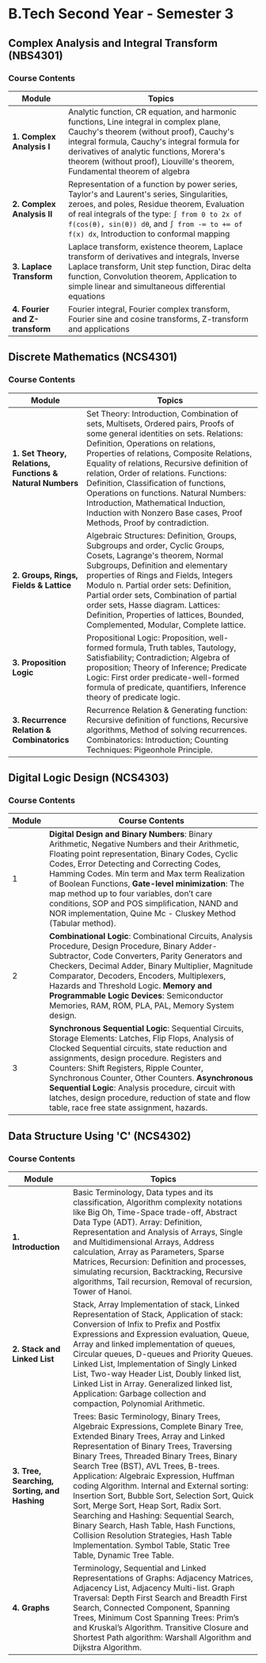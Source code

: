 # B.Tech Second Year - Semester 3

## Complex Analysis and Integral Transform (NBS4301)

### Course Contents

| **Module**                       | **Topics**                                                                                                                                                                                                                                                                                                                                                 |
|-----------------------------------|------------------------------------------------------------------------------------------------------------------------------------------------------------------------------------------------------------------------------------------------------------------------------------------------------------------------------------------------------------|
| **1. Complex Analysis I**         | Analytic function, CR equation, and harmonic functions, Line integral in complex plane, Cauchy's theorem (without proof), Cauchy's integral formula, Cauchy's integral formula for derivatives of analytic functions, Morera's theorem (without proof), Liouville's theorem, Fundamental theorem of algebra                                                                                                           |
| **2. Complex Analysis II**        | Representation of a function by power series, Taylor's and Laurent's series, Singularities, zeroes, and poles, Residue theorem, Evaluation of real integrals of the type: `∫ from 0 to 2x of f(cos(θ), sin(θ)) dθ`, and `∫ from -∞ to +∞ of f(x) dx`, Introduction to conformal mapping                                                                                   |
| **3. Laplace Transform**          | Laplace transform, existence theorem, Laplace transform of derivatives and integrals, Inverse Laplace transform, Unit step function, Dirac delta function, Convolution theorem, Application to simple linear and simultaneous differential equations                                                                                                                       |
| **4. Fourier and Z-transform**    | Fourier integral, Fourier complex transform, Fourier sine and cosine transforms, Z-transform and applications                                                                                                                                                                                                                                                 |

## Discrete Mathematics (NCS4301)

### Course Contents

| **Module**                       | **Topics**                                                                                                                                                                                                                     |
|----------------------------------|--------------------------------------------------------------------------------------------------------------------------------------------------------------------------------------------------------------------------------|
| **1. Set Theory, Relations, Functions & Natural Numbers** | Set Theory: Introduction, Combination of sets, Multisets, Ordered pairs, Proofs of some general identities on sets. Relations: Definition, Operations on relations, Properties of relations, Composite Relations, Equality of relations, Recursive definition of relation, Order of relations. Functions: Definition, Classification of functions, Operations on functions. Natural Numbers: Introduction, Mathematical Induction, Induction with Nonzero Base cases, Proof Methods, Proof by contradiction. |
| **2. Groups, Rings, Fields & Lattice** | Algebraic Structures: Definition, Groups, Subgroups and order, Cyclic Groups, Cosets, Lagrange's theorem, Normal Subgroups, Definition and elementary properties of Rings and Fields, Integers Modulo n. Partial order sets: Definition, Partial order sets, Combination of partial order sets, Hasse diagram. Lattices: Definition, Properties of lattices, Bounded, Complemented, Modular, Complete lattice. |
| **3. Proposition Logic** | Propositional Logic: Proposition, well-formed formula, Truth tables, Tautology, Satisfiability; Contradiction; Algebra of proposition; Theory of Inference; Predicate Logic: First order predicate-well-formed formula of predicate, quantifiers, Inference theory of predicate logic. |
| **3. Recurrence Relation & Combinatorics** | Recurrence Relation & Generating function: Recursive definition of functions, Recursive algorithms, Method of solving recurrences. Combinatorics: Introduction; Counting Techniques: Pigeonhole Principle. |

## Digital Logic Design (NCS4303)

### Course Contents

| Module | Course Contents                                                                                                                   |
|--------|------------------------------------------------------------------------------------------------------------------------------------|
| 1      | **Digital Design and Binary Numbers**: Binary Arithmetic, Negative Numbers and their Arithmetic, Floating point representation, Binary Codes, Cyclic Codes, Error Detecting and Correcting Codes, Hamming Codes. Min term and Max term Realization of Boolean Functions, **Gate-level minimization**: The map method up to four variables, don’t care conditions, SOP and POS simplification, NAND and NOR implementation, Quine Mc - Cluskey Method (Tabular method). |
| 2      | **Combinational Logic**: Combinational Circuits, Analysis Procedure, Design Procedure, Binary Adder-Subtractor, Code Converters, Parity Generators and Checkers, Decimal Adder, Binary Multiplier, Magnitude Comparator, Decoders, Encoders, Multiplexers, Hazards and Threshold Logic. **Memory and Programmable Logic Devices**: Semiconductor Memories, RAM, ROM, PLA, PAL, Memory System design. |
| 3      | **Synchronous Sequential Logic**: Sequential Circuits, Storage Elements: Latches, Flip Flops, Analysis of Clocked Sequential circuits, state reduction and assignments, design procedure. Registers and Counters: Shift Registers, Ripple Counter, Synchronous Counter, Other Counters. **Asynchronous Sequential Logic**: Analysis procedure, circuit with latches, design procedure, reduction of state and flow table, race free state assignment, hazards. |


## Data Structure Using 'C' (NCS4302)

### Course Contents

| **Module**                       | **Topics**                                                                                                                                                                                                                                                                                                                                                 |
|-----------------------------------|------------------------------------------------------------------------------------------------------------------------------------------------------------------------------------------------------------------------------------------------------------------------------------------------------------------------------------------------------------|
| **1. Introduction**               | Basic Terminology, Data types and its classification, Algorithm complexity notations like Big Oh, Time-Space trade-off, Abstract Data Type (ADT). Array: Definition, Representation and Analysis of Arrays, Single and Multidimensional Arrays, Address calculation, Array as Parameters, Sparse Matrices, Recursion: Definition and processes, simulating recursion, Backtracking, Recursive algorithms, Tail recursion, Removal of recursion, Tower of Hanoi. |
| **2. Stack and Linked List**      | Stack, Array Implementation of stack, Linked Representation of Stack, Application of stack: Conversion of Infix to Prefix and Postfix Expressions and Expression evaluation, Queue, Array and linked implementation of queues, Circular queues, D-queues and Priority Queues. Linked List, Implementation of Singly Linked List, Two-way Header List, Doubly linked list, Linked List in Array. Generalized linked list, Application: Garbage collection and compaction, Polynomial Arithmetic. |
| **3. Tree, Searching, Sorting, and Hashing** | Trees: Basic Terminology, Binary Trees, Algebraic Expressions, Complete Binary Tree, Extended Binary Trees, Array and Linked Representation of Binary Trees, Traversing Binary Trees, Threaded Binary Trees, Binary Search Tree (BST), AVL Trees, B-trees. Application: Algebraic Expression, Huffman coding Algorithm. Internal and External sorting: Insertion Sort, Bubble Sort, Selection Sort, Quick Sort, Merge Sort, Heap Sort, Radix Sort. Searching and Hashing: Sequential Search, Binary Search, Hash Table, Hash Functions, Collision Resolution Strategies, Hash Table Implementation. Symbol Table, Static Tree Table, Dynamic Tree Table. |
| **4. Graphs**                     | Terminology, Sequential and Linked Representations of Graphs: Adjacency Matrices, Adjacency List, Adjacency Multi-list. Graph Traversal: Depth First Search and Breadth First Search, Connected Component, Spanning Trees, Minimum Cost Spanning Trees: Prim’s and Kruskal’s Algorithm. Transitive Closure and Shortest Path algorithm: Warshall Algorithm and Dijkstra Algorithm. |

